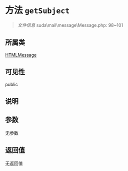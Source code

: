 # 方法 `getSubject`

> *文件信息* suda\mail\message\Message.php: 98~101

## 所属类 

[HTMLMessage](../HTMLMessage.md)

## 可见性

public

## 说明



## 参数


无参数


## 返回值

无返回值
